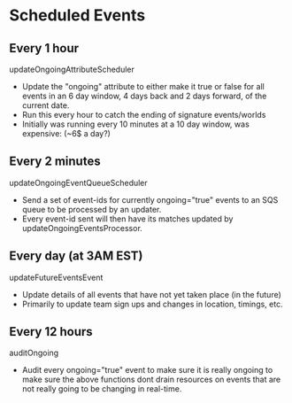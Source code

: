 # Scheduled Events

## Every 1 hour

updateOngoingAttributeScheduler

- Update the "ongoing" attribute to either make it true or false for all events in an 6 day window, 4 days back and 2 days forward, of the current date.
- Run this every hour to catch the ending of signature events/worlds
- Initially was running every 10 minutes at a 10 day window, was expensive: (~6$ a day?)

## Every 2 minutes

updateOngoingEventQueueScheduler

- Send a set of event-ids for currently ongoing="true" events to an SQS queue to be processed by an updater.
- Every event-id sent will then have its matches updated by updateOngoingEventsProcessor.

## Every day (at 3AM EST)

updateFutureEventsEvent

- Update details of all events that have not yet taken place (in the future)
- Primarily to update team sign ups and changes in location, timings, etc.

## Every 12 hours

auditOngoing

- Audit every ongoing="true" event to make sure it is really ongoing to make sure the above functions dont drain resources on events that are not really going to be changing in real-time.
